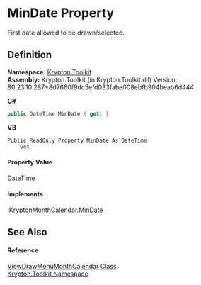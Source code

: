 # MinDate Property


First date allowed to be drawn/selected.



## Definition
**Namespace:** <a href="79d2eac2-21f4-54ff-7552-b20c33c30600.md">Krypton.Toolkit</a>  
**Assembly:** Krypton.Toolkit (in Krypton.Toolkit.dll) Version: 80.23.10.287+8d7660f9dc5efd033fabe008ebfb904beab6d444

**C#**
``` C#
public DateTime MinDate { get; }
```
**VB**
``` VB
Public ReadOnly Property MinDate As DateTime
	Get
```



#### Property Value
DateTime

#### Implements
<a href="3f5110aa-3d7e-ed5a-5e86-00168fbb6908.md">IKryptonMonthCalendar.MinDate</a>  


## See Also


#### Reference
<a href="f1bdff9a-7205-8480-b790-269da41f6524.md">ViewDrawMenuMonthCalendar Class</a>  
<a href="79d2eac2-21f4-54ff-7552-b20c33c30600.md">Krypton.Toolkit Namespace</a>  
